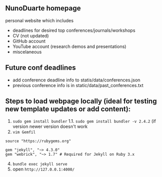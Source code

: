## NunoDuarte homepage
personal website which includes
- deadlines for desired top conferences/journals/workshops
- CV (not updated)
- GitHub account 
- YouTube account (research demos and presentations)
- miscelaneous

## Future conf deadlines
- add conference deadline info to statis/data/conferences.json
- previous conference info is in static/data/past_conferences.txt

## Steps to load webpage locally (ideal for testing new template updates or add content):
1. ```sudo gem install bundler```
1.1. ```sudo gem install bundler -v 2.4.2``` (if version newer version doesn't work
2. ```vim Gemfil```
```vim
source "https://rubygems.org"

gem "jekyll", "~> 4.3.0"
gem "webrick", "~> 1.7" # Required for Jekyll on Ruby 3.x

```
4. ```bundle exec jekyll serve```
5. open ```http://127.0.0.1:4000/```
